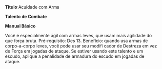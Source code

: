 **Titulo**:Acuidade com Arma

**Talento de Combate**

**Manual Básico**

 Você é especialmente ágil com armas leves, que usam mais agilidade do que força bruta. Pré-requisito: Des 13. Benefício: quando usa armas de corpo-a-corpo leves, você pode usar seu modifi cador de Destreza em vez de Força em jogadas de ataque. Se estiver usando este talento e um escudo, aplique a penalidade de armadura do escudo em jogadas de ataque.